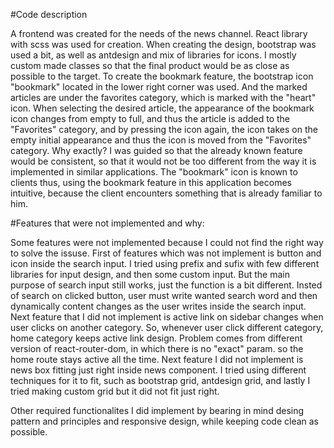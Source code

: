 #Code description 

A frontend was created for the needs of the news channel. React library with scss was used for creation. When creating the design, bootstrap was used a bit, as well as antdesign and mix of libraries for icons. I mostly custom made classes so that the final product would be as close as possible to the target. To create the bookmark feature, the bootstrap icon "bookmark" located in the lower right corner was used. And the marked articles are under the favorites category, which is marked with the "heart" icon. When selecting the desired article, the appearance of the bookmark icon changes from empty to full, and thus the article is added to the "Favorites" category, and by pressing the icon again, the icon takes on the empty initial appearance and thus the icon is moved from the "Favorites" category. Why exactly? I was guided so that the already known feature would be consistent, so that it would not be too different from the way it is implemented in similar applications. The "bookmark" icon is known to clients thus, using the bookmark feature in this application becomes intuitive, because the client encounters something that is already familiar to him.

#Features that were not implemented and why: 

Some features were not implemented because I could not find the right way to solve the issuse. First of features which was not implement is button and icon inside the search input. I tried using prefix and sufix with few different libraries for input design, and then some custom input. But the main purpose of search input still works, just the function is a bit different. Insted of search on clicked button, user must write wanted search word and then dynamically content changes as the user writes inside the search input. Next feature that I did not implement is active link on sidebar changes when user clicks on another category. So, whenever user click different category, home category keeps active link design. Problem comes from different version of react-router-dom, in which there is no "exact" param. so the home route stays active all the time. Next feature I did not implement is news box fitting just right inside news component. I tried using different techniques for it to fit, such as bootstrap grid, antdesign grid, and lastly I tried making custom grid but it did not fit just right.

Other required functionalites I did implement by bearing in mind desing pattern and principles and responsive design, while keeping code clean as possible.

